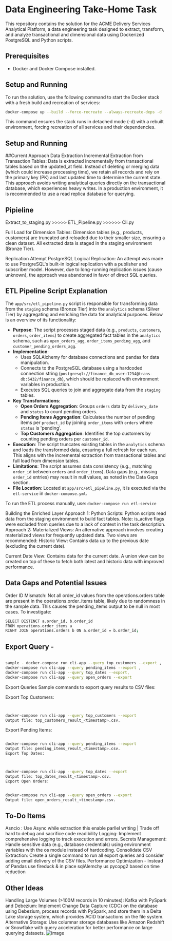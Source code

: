 # Data Engineering Take-Home Task

This repository contains the solution for the ACME Delivery Services Analytical Platform, a data engineering task designed to extract, transform, and analyze transactional and dimensional data using Dockerized PostgreSQL and Python scripts.

## Prerequisites
- Docker and Docker Compose installed.

## Setup and Running
To run the solution, use the following command to start the Docker stack with a fresh build and recreation of services:
```bash 
docker-compose up --build --force-recreate --always-recreate-deps -d
```
This command ensures the stack runs in detached mode (-d) with a rebuilt environment, forcing recreation of all services and their dependencies.

## Setup and Running

##Current Approach
Data Extraction
Incremental Extraction from Transaction Tables: Data is extracted incrementally from transactional tables based on the updated_at field. Instead of deleting or merging data (which could increase processing time), we retain all records and rely on the primary key (PK) and last updated time to determine the current state. This approach avoids writing analytical queries directly on the transactional database, which experiences heavy writes. In a production environment, it is recommended to use a read replica database for querying.

## Pipieline

Extract_to_staging.py >>>>>  ETL_Pipeline.py >>>>>> Cli.py

Full Load for Dimension Tables: Dimension tables (e.g., products, customers) are truncated and reloaded due to their smaller size, ensuring a clean dataset. All extracted data is staged in the staging environment (Bronze Tier).



Replication Attempt
PostgreSQL Logical Replication: An attempt was made to use PostgreSQL's built-in logical replication with a publisher and subscriber model. However, due to long-running replication issues (cause unknown), the approach was abandoned in favor of direct SQL queries.

## ETL Pipeline Script Explanation
The `app/src/etl_pipeline.py` script is responsible for transforming data from the `staging` schema (Bronze Tier) into the `analytics` schema (Silver Tier) by aggregating and enriching the data for analytical purposes. Below is an overview of its functionality:

- **Purpose**: The script processes staged data (e.g., `products`, `customers`, `orders`, `order_items`) to create aggregated fact tables in the `analytics` schema, such as `open_orders_agg`, `order_items_pending_agg`, and `customer_pending_orders_agg`.
- **Implementation**:
  - Uses SQLAlchemy for database connections and pandas for data manipulation.
  - Connects to the PostgreSQL database using a hardcoded connection string (`postgresql://finance_db_user:1234@trans-db:5432/finance_db`), which should be replaced with environment variables in production.
  - Executes SQL queries to join and aggregate data from the `staging` tables.
- **Key Transformations**:
  - **Open Orders Aggregation**: Groups `orders` data by `delivery_date` and `status` to count pending orders.
  - **Pending Items Aggregation**: Calculates the number of pending items per `product_id` by joining `order_items` with `orders` where `status` is 'pending'.
  - **Top Customers Aggregation**: Identifies the top customers by counting pending orders per `customer_id`.
- **Execution**: The script truncates existing tables in the `analytics` schema and loads the transformed data, ensuring a full refresh for each run. This aligns with the incremental extraction from transactional tables and full load from dimension tables.
- **Limitations**: The script assumes data consistency (e.g., matching `order_id` between `orders` and `order_items`). Data gaps (e.g., missing `order_id` entries) may result in null values, as noted in the Data Gaps section.
- **File Location**: Located at `app/src/etl_pipeline.py`, it is executed via the `etl-service` in `docker-compose.yml`.

To run the ETL process manually, use:
``` docker-compose run etl-service ```

Building the Enriched Layer
Approach 1: Python Scripts: Python scripts read data from the staging environment to build fact tables. Note: is_active flags were excluded from queries due to a lack of context in the task description.
Approach 2: Materialized Views: An alternative approach involves creating materialized views for frequently updated data. Two views are recommended:
Historic View: Contains data up to the previous date (excluding the current date).

Current Date View: Contains data for the current date.
A union view can be created on top of these to fetch both latest and historic data with improved performance.

## Data Gaps and Potential Issues
Order ID Mismatch: Not all order_id values from the operations.orders table are present in the operations.order_items table, likely due to randomness in the sample data. This causes the pending_items output to be null in most cases. To investigate:
```bash
SELECT DISTINCT a.order_id, b.order_id
FROM operations.order_items a
RIGHT JOIN operations.orders b ON a.order_id = b.order_id;
```

## Export Query - 
```bash

sample - docker-compose run cli-app --query top_customers --export ,
docker-compose run cli-app --query pending_items --export ,
docker-compose run cli-app --query top_dates --export,
docker-compose run cli-app --query open_orders --export
```

Export Queries
Sample commands to export query results to CSV files:

Export Top Customers:
```bash


docker-compose run cli-app --query top_customers --export
Output file: top_customers_result_<timestamp>.csv.

```
Export Pending Items:
```bash

docker-compose run cli-app --query pending_items --export
Output file: pending_items_result_<timestamp>.csv.
Export Top Dates:
```
```bash


docker-compose run cli-app --query top_dates --export
Output file: top_dates_result_<timestamp>.csv.
Export Open Orders:
```
```bash

docker-compose run cli-app --query open_orders --export
Output file: open_orders_result_<timestamp>.csv.
```

## To-Do Items
Asncio : Use Async while extraction this enable parllel writing | Trade off hard to debug and sacrifice code readibility 
Logging: Implement comprehensive logging to track execution and errors.
Secrets Management: Handle sensitive data (e.g., database credentials) using environment variables with the os module instead of hardcoding.
Consolidate CSV Extraction: Create a single command to run all export queries and consider adding email delivery of the CSV files.
Performance Optimization - Instead of Pandas use fireduck & in place sqlAlemchy us pycopg2 based on time reduction 

## Other Ideas
Handling Large Volumes (>100M records in 10 minutes):
Kafka with PySpark and Debezium: Implement Change Data Capture (CDC) on the database using Debezium, process records with PySpark, and store them in a Delta Lake storage system, which provides ACID transactions on the file system.
Alternative Storage: Use columnar storage databases like Amazon Redshift or Snowflake with query acceleration for better performance on large querying datasets.
![image](https://github.com/user-attachments/assets/0b67141f-8990-480d-b50b-0f9d388df391)










